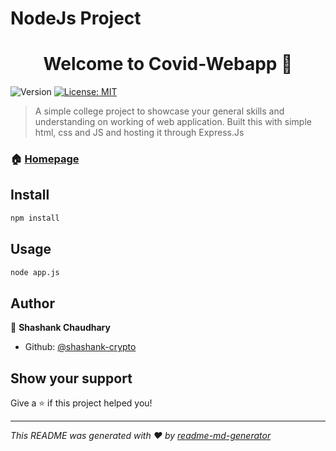 # NodeJs Project

<h1 align="center">Welcome to Covid-Webapp 👋</h1>
<p>
  <img alt="Version" src="https://img.shields.io/badge/version-1.0.0-blue.svg?cacheSeconds=2592000" />
  <a href="#" target="_blank">
    <img alt="License: MIT" src="https://img.shields.io/badge/License-MIT-yellow.svg" />
  </a>
</p>

> A simple college project to showcase your general skills and understanding on working of web application. Built this with simple html, css and JS and hosting it through Express.Js

### 🏠 [Homepage](localhost:3000/)

## Install

```sh
npm install 
```

## Usage

```sh
node app.js
```

## Author

👤 **Shashank Chaudhary**

* Github: [@shashank-crypto](https://github.com/shashank-crypto)

## Show your support

Give a ⭐️ if this project helped you!

***
_This README was generated with ❤️ by [readme-md-generator](https://github.com/kefranabg/readme-md-generator)_
